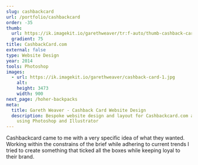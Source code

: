 ```yaml
---
slug: cashbackcard
url: /portfolio/cashbackcard
order: -35
thumb:
  url: https://ik.imagekit.io/garethweaver/tr:f-auto/thumb-cashback-card.png
  gradient: 75
title: CashbackCard.com
external: false
type: Website Design
year: 2014
tools: Photoshop
images:
  - url: https://ik.imagekit.io/garethweaver/cashback-card-1.jpg
    alt:
    height: 3473
    width: 900
next_page: /hoher-backpacks
meta:
  title: Gareth Weaver - Cashback Card Website Design
  description: Bespoke website design and layout for Cashbackcard.com assembled
    using Photoshop and Illustrator
---
```

Cashbackcard came to me with a very specific idea of what they
wanted. Working within the constrains of the brief while adhering to current trends
I tried to create something that ticked all the boxes while keeping loyal to their
brand.
